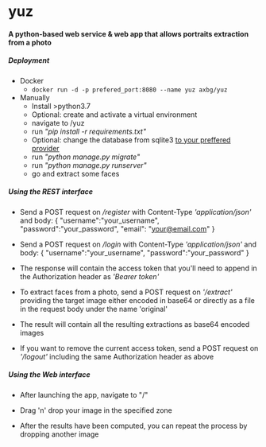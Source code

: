 # yuz
#### A python-based web service & web app that allows portraits extraction from a photo

##### Deployment
* Docker
  * ```docker run -d -p prefered_port:8080 --name yuz axbg/yuz```
* Manually
  * Install >python3.7
  * Optional: create and activate a virtual environment
  * navigate to /yuz
  * run *"pip install -r requirements.txt"*
  * Optional: change the database from sqlite3 [to your preffered provider](https://docs.djangoproject.com/en/3.0/topics/db/multi-db/)
  * run *"python manage.py migrate"*
  * run *"python manage.py runserver"*
  * go and extract some faces

##### Using the REST interface
* Send a POST request on */register* with Content-Type *'application/json'* and body:
    {
    	"username":"your_username",
    	"password":"your_password",
    	"email": "your@email.com"
    }
    
* Send a POST request on */login* with Content-Type *'application/json'* and body:
{
	"username":"your_username",
	"password":"your_password"
}
* The response will contain the access token that you'll need to append in the Authorization header as *'Bearer token'*
* To extract faces from a photo, send a POST request on *'/extract'* providing the target image either encoded in base64 or directly as a file in the request body under the name 'original'
* The result will contain all the resulting extractions as base64 encoded images
* If you want to remove the current access token, send a POST request on *'/logout'* including the same Authorization header as above

##### Using the Web interface
* After launching the app, navigate to "/"

* Drag 'n' drop your image in the specified zone
* After the results have been computed, you can repeat the process by dropping another image
